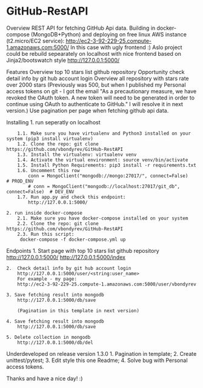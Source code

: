 # GitHub-RestAPI

Overview
	REST API for fetching GitHub Api data.
	Building in docker-compose (MongoDB+Python) and deploying on free linux AWS instance (t2.micro/EC2 service):
		http://ec2-3-92-229-25.compute-1.amazonaws.com:5000/
	In this case with ugly frontend :)
	Aslo project could be rebuild sepearately on localhost with nice frontend based on Jinja2/bootswatch style
		http://127.0.0.1:5000/

Features
	Overview top 10 stars list github repository
	Opportunity check detail info by git hub account login
	Overview all repository with stars rate over 2000 stars
	(Previously was 500, but when I published my Personal access tokens on git -
	I got the email "As a precautionary measure, we have revoked the OAuth token.
	A new token will need to be generated in order to continue using OAuth to authenticate to GitHub."
	I will resolve it in next version.)
	Use pagination per page when fetching github api data.

Installing
	1. run seperatly on localhost

		1.1. Make sure you have virtualenv and Python3 installed on your system (pip3 install virtualenv)
		1.2. Clone the repo: git clone https://github.com/vbondyrev/GitHub-RestAPI
		1.3. Install the virtualenv: virtualenv venv
		1.4. Activate the virtual environment: source venv/bin/activate
		1.5. Install Python Requirements: pip3 install -r requirements.txt
		1.6. Uncomment this row
			conn = MongoClient("mongodb://mongo:27017/", connect=False)              # PROD_ENV
			# conn = MongoClient("mongodb://localhost:27017/git_db", connect=False)  # DEV_ENV
		1.7. Run app.py and check this endpoint:
			http://127.0.0.1:5000/

	2. run inside docker-compose
	    2.1. Make sure you have docker-compose installed on your system
	    2.2. Clone the repo: git clone https://github.com/vbondyrev/GitHub-RestAPI
	    2.3. Run this script:
		 docker-compose -f docker-compose.yml up

Endpoints
	1. Start page with top 10 stars list github repository
		http://127.0.0.1:5000/
		http://127.0.0.1:5000/index

	2. 	Check detail info by git hub account login
		http://127.0.0.1:5000/user/<string:user_name>
		For example - my page:
		http://ec2-3-92-229-25.compute-1.amazonaws.com:5000/user/vbondyrev

	3. Save fetching result into mongodb
		http://127.0.0.1:5000/db/save

		(Pagination in this template in next version)

	4. Save fetching result into mongodb
		http://127.0.0.1:5000/db/save

	5. Delete collection in mongodb
		http://127.0.0.1:5000/db/del		


Underdeveloped on release version 1.3.0
	1. Pagination in template;
	2. Create unittest/pytest;
	3. Edit style this one Readme;
	4. Solve bug with Personal access tokens.

Thanks and have a nice day! :)
